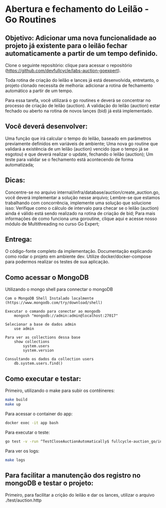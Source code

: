 # Abertura e fechamento do Leilão - Go Routines

## Objetivo: Adicionar uma nova funcionalidade ao projeto já existente para o leilão fechar automaticamente a partir de um tempo definido.

Clone o seguinte repositório: clique para acessar o repositório (https://github.com/devfullcycle/labs-auction-goexpert).

Toda rotina de criação do leilão e lances já está desenvolvida, entretanto, o projeto clonado necessita de melhoria: adicionar a rotina de fechamento automático a partir de um tempo.

Para essa tarefa, você utilizará o go routines e deverá se concentrar no processo de criação de leilão (auction). A validação do leilão (auction) estar fechado ou aberto na rotina de novos lançes (bid) já está implementado.

## Você deverá desenvolver:

Uma função que irá calcular o tempo do leilão, baseado em parâmetros previamente definidos em variáveis de ambiente;
Uma nova go routine que validará a existência de um leilão (auction) vencido (que o tempo já se esgotou) e que deverá realizar o update, fechando o leilão (auction);
Um teste para validar se o fechamento está acontecendo de forma automatizada;

## Dicas:

Concentre-se no arquivo internal/infra/database/auction/create_auction.go, você deverá implementar a solução nesse arquivo;
Lembre-se que estamos trabalhando com concorrência, implemente uma solução que solucione isso:
Verifique como o cálculo de intervalo para checar se o leilão (auction) ainda é válido está sendo realizado na rotina de criação de bid;
Para mais informações de como funciona uma goroutine, clique aqui e acesse nosso módulo de Multithreading no curso Go Expert;

## Entrega:

O código-fonte completo da implementação.
Documentação explicando como rodar o projeto em ambiente dev.
Utilize docker/docker-compose para podermos realizar os testes de sua aplicação.

## Como acessar o MongoDB

Utilizando o mongo shell para connectar o mongoDB

    Com o MongoDB Shell Instalado localmente (https://www.mongodb.com/try/download/shell)

    Executar o comando para conectar ao mongodb
    	mongosh "mongodb://admin:admin@localhost:27017"

    Selecionar a base de dados admin
    	use admin

    Para ver as collections dessa base
    	show collections
    		system.users
    		system.version

    Consultando os dados da collection users
    	db.system.users.find()

## Como executar e testar:

Primeiro, utilizando o make para subir os contêineres:

```sh
make build
make up
```

Para acessar o container do app:

```sh
docker exec -it app bash
```

Para executar o teste:

```sh
go test -v -run ^TestCloseAuctionAutomatically$ fullcycle-auction_go/internal/infra/database/auction
```

Para ver os logs:

```sh
make logs
```

## Para facilitar a manutenção dos registro no mongoDB e testar o projeto:

Primeiro, para facilitar a crição do leilão e dar os lances, utilizar o arquivo ./test/auction.http
